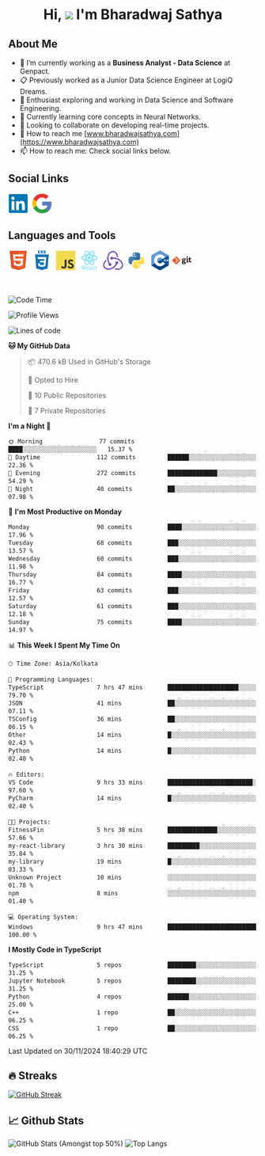 <h1 align="center"> Hi, <img src="https://media.giphy.com/media/hvRJCLFzcasrR4ia7z/giphy.gif" width="30px"/> I'm Bharadwaj Sathya</h1>

## About Me

- 💼 I’m currently working as a <strong>Business Analyst - Data Science</strong> at Genpact.
- 📋 Previously worked as a Junior Data Science Engineer at LogiQ Dreams.
- 🧭 Enthusiast exploring and working in Data Science and Software Engineering.
- 🌱 Currently learning core concepts in Neural Networks.
- 💞️ Looking to collaborate on developing real-time projects.
- 👀 How to reach me [www.bharadwajsathya.com](https://www.bharadwajsathya.com)
- 📫 How to reach me: Check social links below.

## Social Links

<div>
  <img src="https://github.com/devicons/devicon/blob/master/icons/linkedin/linkedin-original.svg" title="Linked In" alt="Linked In" width="40" height="40" />&nbsp;
  <img src="https://github.com/devicons/devicon/blob/master/icons/google/google-original.svg" title="Gmail" alt="Gmail" width="40" height="40" />&nbsp;
</div>

## Languages and Tools

<div>
  <img src="https://github.com/devicons/devicon/blob/master/icons/html5/html5-original.svg" title="HTML5" alt="HTML" width="40" height="40" />&nbsp;
  <img src="https://github.com/devicons/devicon/blob/master/icons/css3/css3-plain-wordmark.svg" title="CSS3" alt="CSS" width="40" height="40" />&nbsp;
  <img src="https://github.com/devicons/devicon/blob/master/icons/javascript/javascript-original.svg" title="JavaScript" alt="JavaScript" width="40" height="40" />&nbsp;
  <img src="https://github.com/devicons/devicon/blob/master/icons/react/react-original-wordmark.svg" title="React" alt="React" width="40" height="40" />&nbsp;
  <img src="https://github.com/devicons/devicon/blob/master/icons/redux/redux-original.svg" title="Redux" alt="Redux" width="40" height="40" />&nbsp;
  <img src="https://github.com/devicons/devicon/blob/master/icons/python/python-original.svg" title="Python" alt="Python" width="40" height="40" />&nbsp;
  <img src="https://github.com/devicons/devicon/blob/master/icons/cplusplus/cplusplus-original.svg" title="C++" alt="C++" width="40" height="40" />
  <img src="https://github.com/devicons/devicon/blob/master/icons/git/git-original-wordmark.svg" title="Git" alt="Git" width="40" height="40" />
</div>
<br></br>

<!--START_SECTION:waka-->
![Code Time](http://img.shields.io/badge/Code%20Time-519%20hrs%2012%20mins-blue)

![Profile Views](http://img.shields.io/badge/Profile%20Views-0-blue)

![Lines of code](https://img.shields.io/badge/From%20Hello%20World%20I%27ve%20Written-4.6%20million%20lines%20of%20code-blue)

**🐱 My GitHub Data** 

> 📦 470.6 kB Used in GitHub's Storage 
 > 
> 💼 Opted to Hire
 > 
> 📜 10 Public Repositories 
 > 
> 🔑 7 Private Repositories 
 > 
**I'm a Night 🦉** 

```text
🌞 Morning                77 commits          ████░░░░░░░░░░░░░░░░░░░░░   15.37 % 
🌆 Daytime                112 commits         ██████░░░░░░░░░░░░░░░░░░░   22.36 % 
🌃 Evening                272 commits         ██████████████░░░░░░░░░░░   54.29 % 
🌙 Night                  40 commits          ██░░░░░░░░░░░░░░░░░░░░░░░   07.98 % 
```
📅 **I'm Most Productive on Monday** 

```text
Monday                   90 commits          ████░░░░░░░░░░░░░░░░░░░░░   17.96 % 
Tuesday                  68 commits          ███░░░░░░░░░░░░░░░░░░░░░░   13.57 % 
Wednesday                60 commits          ███░░░░░░░░░░░░░░░░░░░░░░   11.98 % 
Thursday                 84 commits          ████░░░░░░░░░░░░░░░░░░░░░   16.77 % 
Friday                   63 commits          ███░░░░░░░░░░░░░░░░░░░░░░   12.57 % 
Saturday                 61 commits          ███░░░░░░░░░░░░░░░░░░░░░░   12.18 % 
Sunday                   75 commits          ████░░░░░░░░░░░░░░░░░░░░░   14.97 % 
```


📊 **This Week I Spent My Time On** 

```text
🕑︎ Time Zone: Asia/Kolkata

💬 Programming Languages: 
TypeScript               7 hrs 47 mins       ████████████████████░░░░░   79.70 % 
JSON                     41 mins             ██░░░░░░░░░░░░░░░░░░░░░░░   07.11 % 
TSConfig                 36 mins             ██░░░░░░░░░░░░░░░░░░░░░░░   06.15 % 
Other                    14 mins             █░░░░░░░░░░░░░░░░░░░░░░░░   02.43 % 
Python                   14 mins             █░░░░░░░░░░░░░░░░░░░░░░░░   02.40 % 

🔥 Editors: 
VS Code                  9 hrs 33 mins       ████████████████████████░   97.60 % 
PyCharm                  14 mins             █░░░░░░░░░░░░░░░░░░░░░░░░   02.40 % 

🐱‍💻 Projects: 
FitnessFin               5 hrs 38 mins       ██████████████░░░░░░░░░░░   57.66 % 
my-react-library         3 hrs 30 mins       █████████░░░░░░░░░░░░░░░░   35.84 % 
my-library               19 mins             █░░░░░░░░░░░░░░░░░░░░░░░░   03.33 % 
Unknown Project          10 mins             ░░░░░░░░░░░░░░░░░░░░░░░░░   01.78 % 
npm                      8 mins              ░░░░░░░░░░░░░░░░░░░░░░░░░   01.40 % 

💻 Operating System: 
Windows                  9 hrs 47 mins       █████████████████████████   100.00 % 
```

**I Mostly Code in TypeScript** 

```text
TypeScript               5 repos             ████████░░░░░░░░░░░░░░░░░   31.25 % 
Jupyter Notebook         5 repos             ████████░░░░░░░░░░░░░░░░░   31.25 % 
Python                   4 repos             ██████░░░░░░░░░░░░░░░░░░░   25.00 % 
C++                      1 repo              ██░░░░░░░░░░░░░░░░░░░░░░░   06.25 % 
CSS                      1 repo              ██░░░░░░░░░░░░░░░░░░░░░░░   06.25 % 
```




 Last Updated on 30/11/2024 18:40:29 UTC
<!--END_SECTION:waka-->

## 🔥 Streaks

[![GitHub Streak](https://streak-stats.demolab.com?user=Bharadwaj-Sathya)](https://git.io/streak-stats)

## 📈 Github Stats 

![GitHub Stats (Amongst top 50%)](https://github-readme-stats.vercel.app/api?username=Bharadwaj-Sathya&show_icons=true&hide=issues,prs&theme=radical)
![Top Langs](https://github-readme-stats.vercel.app/api/top-langs/?username=Bharadwaj-Sathya&layout=compact&langs_count=4&theme=radical)
